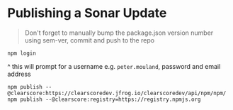 # Publishing a Sonar Update

> Don't forget to manually bump the package.json version number using sem-ver, commit and push to the repo

```shell
npm login
```
^ this will prompt for a username e.g. `peter.mouland`, password and email address


```shell
npm publish --@clearscore:https://clearscoredev.jfrog.io/clearscoredev/api/npm/npm/
npm publish --@clearscore:registry=https://registry.npmjs.org
```
